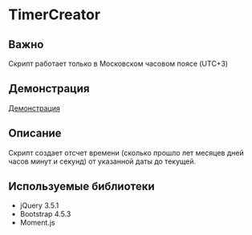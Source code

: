 # TimerCreator

## Важно

Скрипт работает только в Московском часовом поясе (UTC+3)

## Демонстрация

[Демонстрация](https://xn--80aecimacmz9ato.xn--p1ai/timers/timerCreator/)

## Описание

Скрипт создает отсчет времени (сколько прошло лет месяцев дней часов минут и секунд) от указанной даты до текущей.

## Используемые библиотеки

- jQuery 3.5.1
- Bootstrap 4.5.3
- Moment.js

